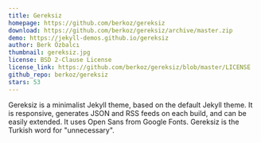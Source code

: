 ```yaml
---
title: Gereksiz
homepage: https://github.com/berkoz/gereksiz
download: https://github.com/berkoz/gereksiz/archive/master.zip
demo: https://jekyll-demos.github.io/gereksiz
author: Berk Özbalcı
thumbnail: gereksiz.jpg
license: BSD 2-Clause License
license_link: https://github.com/berkoz/gereksiz/blob/master/LICENSE
github_repo: berkoz/gereksiz
stars: 53
---
```


Gereksiz is a minimalist Jekyll theme, based on the default Jekyll
theme. It is responsive, generates JSON and RSS feeds on each build,
and can be easily extended. It uses Open Sans from Google Fonts.
Gereksiz is the Turkish word for "unnecessary".
